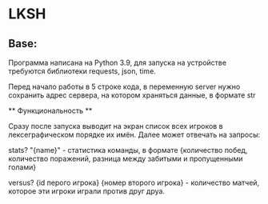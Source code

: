 # LKSH

## Base: 

  Программа написана на Python 3.9, для запуска на устройстве требуются библиотеки requests, json, time.
  
  Перед начало работы в 5 строке кода, в переменную server нужно сохранить адрес сервера, на котором храняться данные, в формате str
  
  ** Функциональность **
  
  Сразу после запуска выводит на экран список всех игроков в лексеграфическом порядке их имён. Далее может отвечать на запросы:
  
  stats? "{name}" - статистика команды, в формате {количество побед, количество поражений, разница между забитыми и пропущенными голами}
  
  versus? {id перого игрока} {номер второго игрока} - количество матчей, которое эти игроки играли против друг друа.
